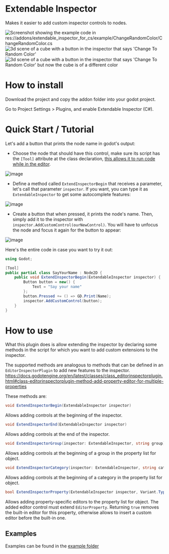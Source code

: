 # Extendable Inspector

Makes it easier to add custom inspector controls to nodes.

![Screenshot showing the example code in res://addons/extendable_inspector_for_cs/example/ChangeRandomColor/ChangeRandomColor.cs](https://github.com/ProFiLeR4100/ExtendableInspectorForCS/assets/9364958/acb2336e-532b-4bf7-9700-0c3d2c444fb8)
![3d scene of a cube with a button in the inspector that says 'Change To Random Color'](https://github.com/ProFiLeR4100/ExtendableInspectorForCS/assets/9364958/16db2d8e-3ee2-4489-98a3-158bb2b22ba2)
![3d scene of a cube with a button in the inspector that says 'Change To Random Color' but now the cube is of a different color](https://github.com/ProFiLeR4100/ExtendableInspectorForCS/assets/9364958/5bb39e97-5d02-4f9a-a388-2e6755cd9d54)

# How to install

Download the project and copy the addon folder into your godot project.

Go to Project Settings > Plugins, and enable Extendable Inspector (C#).

# Quick Start / Tutorial

Let's add a button that prints the node name in godot's output:
- Choose the node that should have this control, make sure its script has the `[Tool]` attribute at the class declaration, [this allows it to run code while in the editor](https://docs.godotengine.org/en/stable/tutorials/plugins/running_code_in_the_editor.html).

![image](https://github.com/ProFiLeR4100/ExtendableInspectorForCS/assets/9364958/7f0cc7e0-6a9a-4447-b73e-8fc9a0f8da6b)

- Define a method called `ExtendInspectorBegin` that receives a parameter, let's call that parameter `inspector`. If you want, you can type it as `ExtendableInspector` to get some autocomplete features:

![image](https://github.com/ProFiLeR4100/ExtendableInspectorForCS/assets/9364958/e6ff7696-ab1c-484c-ae1e-04b75da80f47)

- Create a button that when pressed, it prints the node's name. Then, simply add it to the inspector with `inspector.AddCustomControl(ourNewControl)`. You will have to unfocus the node and focus it again for the button to appear:

![image](https://github.com/ProFiLeR4100/ExtendableInspectorForCS/assets/9364958/d8457afd-5243-4da9-9834-b87c90f356bb)


Here's the entire code in case you want to try it out:

```csharp
using Godot;

[Tool]
public partial class SayYourName : Node2D {
    public void ExtendInspectorBegin(ExtendableInspector inspector) {
        Button button = new() {
            Text = "Say your name"
        };
        button.Pressed += () => GD.Print(Name);
        inspector.AddCustomControl(button);
    }
}
```


# How to use

What this plugin does is allow extending the inspector by declaring some methods in the script for which you want to add custom extensions to the inspector.

The supported methods are analogous to methods that can be defined in an `EditorInspectorPlugin` to add new features to the inspector.
https://docs.godotengine.org/en/latest/classes/class_editorinspectorplugin.html#class-editorinspectorplugin-method-add-property-editor-for-multiple-properties

These methods are:
```csharp
void ExtendInspectorBegin(ExtendableInspector inspector)
```
Allows adding controls at the beginning of the inspector.

```csharp
void ExtendInspectorEnd(ExtendableInspector inspector)
```

Allows adding controls at the end of the inspector.

```csharp
void ExtendInspectorGroup(inspector: ExtendableInspector, string group)
```

Allows adding controls at the beginning of a group in the property list for object.

```csharp
void ExtendInspectorCategory(inspector: ExtendableInspector, string category)
```

Allows adding controls at the beginning of a category in the property list for object.

```csharp
bool ExtendInspectorProperty(ExtendableInspector inspector, Variant.Type type, string name, PropertyHint hintType, string hintString, PropertyUsageFlags usageFlags, bool wide)
```

Allows adding property-specific editors to the property list for object. The added editor control must extend `EditorProperty`. Returning `true` removes the built-in editor for this property, otherwise allows to insert a custom editor before the built-in one.

## Examples

Examples can be found in the [example folder](https://github.com/ProFiLeR4100/ExtendableInspectorForCS/tree/godot-4/addons/extendable_inspector_for_cs/example)
